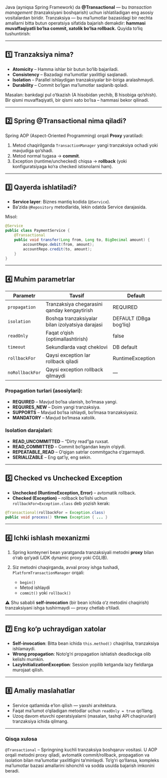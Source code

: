 Java (ayniqsa Spring Framework) da **@Transactional** — bu *transaction management* (tranzaksiyani boshqarish) uchun ishlatiladigan eng asosiy vositalardan biridir. Tranzaksiya — bu ma’lumotlar bazasidagi bir nechta amallarni bitta butun operatsiya sifatida bajarish demakdir: **hammasi muvaffaqiyatli bo‘lsa commit, xatolik bo‘lsa rollback.** Quyida to‘liq tushuntirish:

---

## 1️⃣ Tranzaksiya nima?

* **Atomicity** – Hamma ishlar bir butun bo‘lib bajariladi.
* **Consistency** – Bazadagi ma’lumotlar yaxlitligi saqlanadi.
* **Isolation** – Parallel ishlaydigan tranzaksiyalar bir-biriga aralashmaydi.
* **Durability** – Commit bo‘lgan ma’lumotlar saqlanib qoladi.

Masalan: bankdagi pul o‘tkazish (A hisobidan yechib, B hisobiga qo‘shish). Bir qismi muvaffaqiyatli, bir qismi xato bo‘lsa – hammasi bekor qilinadi.

---

## 2️⃣ Spring @Transactional nima qiladi?

Spring AOP (Aspect-Oriented Programming) orqali **Proxy** yaratiladi:

1. Metod chaqirilganda `TransactionManager` yangi tranzaksiya ochadi yoki mavjudiga qo‘shadi.
2. Metod normal tugasa → **commit**.
3. Exception (runtime/unchecked) chiqsa → **rollback** (yoki konfiguratsiyaga ko‘ra checked istisnolarni ham).

---

## 3️⃣ Qayerda ishlatiladi?

* **Service layer**: Biznes mantiq kodida (`@Service`).
* Ba’zida `@Repository` metodlarida, lekin odatda Service darajasida.

Misol:

```java
@Service
public class PaymentService {
    @Transactional
    public void transfer(Long from, Long to, BigDecimal amount) {
        accountRepo.debit(from, amount);
        accountRepo.credit(to, amount);
    }
}
```

---

## 4️⃣ Muhim parametrlar

| Parametr        | Tavsif                                           | Default                |
| --------------- | ------------------------------------------------ | ---------------------- |
| `propagation`   | Tranzaksiya chegarasini qanday kengaytirish      | REQUIRED               |
| `isolation`     | Boshqa tranzaksiyalar bilan izolyatsiya darajasi | DEFAULT (DBga bog‘liq) |
| `readOnly`      | Faqat o‘qish (optimallashtirish)                 | false                  |
| `timeout`       | Sekundlarda vaqt cheklovi                        | DB default             |
| `rollbackFor`   | Qaysi exception lar rollback qiladi              | RuntimeException       |
| `noRollbackFor` | Qaysi exception rollback qilmaydi                | —                      |

### Propagation turlari (asosiylari):

* **REQUIRED** – Mavjud bo‘lsa ulanish, bo‘lmasa yangi.
* **REQUIRES\_NEW** – Doim yangi tranzaksiya.
* **SUPPORTS** – Mavjud bo‘lsa ishlaydi, bo‘lmasa tranzaksiyasiz.
* **MANDATORY** – Mavjud bo‘lmasa xatolik.

### Isolation darajalari:

* **READ\_UNCOMMITTED** – “Dirty read”ga ruxsat.
* **READ\_COMMITTED** – Commit bo‘lgandan keyin o‘qiydi.
* **REPEATABLE\_READ** – O‘qigan satrlar commitgacha o‘zgarmaydi.
* **SERIALIZABLE** – Eng qat’iy, eng sekin.

---

## 5️⃣ Checked vs Unchecked Exception

* **Unchecked (RuntimeException, Error)** – avtomatik rollback.
* **Checked (Exception)** – rollback bo‘lishi uchun `rollbackFor=Exception.class` deb yozish kerak:

```java
@Transactional(rollbackFor = Exception.class)
public void process() throws Exception { ... }
```

---

## 6️⃣ Ichki ishlash mexanizmi

1. Spring konteyneri bean yaratganda tranzaksiyali metodni **proxy** bilan o‘rab qo‘yadi (JDK dynamic proxy yoki CGLIB).
2. Siz metodni chaqirganda, avval proxy ishga tushadi, `PlatformTransactionManager` orqali:

   * `begin()`
   * Metod ishlaydi
   * `commit()` yoki `rollback()`

⚠️ Shu sababli **self-invocation** (bir bean ichida o‘z metodini chaqirish) tranzaksiyani ishga tushirmaydi — proxy chetlab o‘tiladi.

---

## 7️⃣ Eng ko‘p uchraydigan xatolar

* **Self-invocation**: Bitta bean ichida `this.method()` chaqirilsa, tranzaksiya ishlamaydi.
* **Wrong propagation**: Noto‘g‘ri propagation ishlatish deadlockga olib kelishi mumkin.
* **LazyInitializationException**: Session yopilib ketganda lazy fieldlarga murojaat qilish.

---

## 8️⃣ Amaliy maslahatlar

* Service qatlamida e’lon qilish — yaxshi arxitektura.
* Faqat ma’lumot o‘qiladigan metodlar uchun `readOnly = true` qo‘llang.
* Uzoq davom etuvchi operatsiyalarni (masalan, tashqi API chaqiruvlari) tranzaksiya ichida qilmang.

---

### Qisqa xulosa

`@Transactional` – Springning kuchli tranzaksiya boshqaruv vositasi. U AOP orqali metodni proxy qiladi, avtomatik commit/rollback, propagation va isolation bilan ma’lumotlar yaxlitligini ta’minlaydi. To‘g‘ri qo‘llansa, kompleks ma’lumotlar bazasi amallarini ishonchli va sodda usulda bajarish imkonini beradi.
